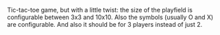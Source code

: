 Tic-tac-toe game, but with a little twist: the size of the playfield is configurable between 3x3 and 10x10. 
Also the symbols (usually O and X) are configurable. 
And also it should be for 3 players instead of just 2.